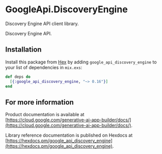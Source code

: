 # GoogleApi.DiscoveryEngine

Discovery Engine API client library.

Discovery Engine API.

## Installation

Install this package from [Hex](https://hex.pm) by adding
`google_api_discovery_engine` to your list of dependencies in `mix.exs`:

```elixir
def deps do
  [{:google_api_discovery_engine, "~> 0.16"}]
end
```

## For more information

Product documentation is available at [https://cloud.google.com/generative-ai-app-builder/docs/](https://cloud.google.com/generative-ai-app-builder/docs/).

Library reference documentation is published on Hexdocs at
[https://hexdocs.pm/google_api_discovery_engine](https://hexdocs.pm/google_api_discovery_engine).
